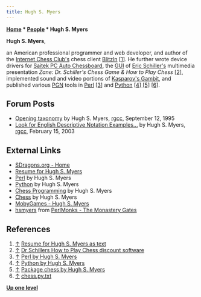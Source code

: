 ```yaml
---
title: Hugh S. Myers
---
```

**[Home](Home "Home") * [People](People "People") * Hugh S. Myers**

**Hugh S. Myers**,

an American professional programmer and web developer, and author of the [Internet Chess Club's](index.php?title=Internet_Chess_Club&action=edit&redlink=1 "Internet Chess Club (page does not exist)") chess client [BlitzIn](index.php?title=BlitzIn&action=edit&redlink=1 "BlitzIn (page does not exist)")
<a id="cite-note-1" href="#cite-ref-1">[1]</a>.
He further wrote device drivers for [Saitek PC Auto Chessboard](Saitek_PC_Auto_Chessboard "Saitek PC Auto Chessboard"), the [GUI](GUI "GUI") of [Eric Schiller's](Eric_Schiller "Eric Schiller")
multimedia presentation *Zane: Dr. Schiller's Chess Game & How to Play Chess*
<a id="cite-note-2" href="#cite-ref-2">[2]</a>,
implemented sound and video portions of [Kasparov's Gambit](Kasparov%27s_Gambit "Kasparov's Gambit"), and published various [PGN](Portable_Game_Notation "Portable Game Notation") tools in [Perl](index.php?title=Perl&action=edit&redlink=1 "Perl (page does not exist)")
<a id="cite-note-3" href="#cite-ref-3">[3]</a> and [Python](Python "Python")
<a id="cite-note-4" href="#cite-ref-4">[4]</a>
<a id="cite-note-5" href="#cite-ref-5">[5]</a>
<a id="cite-note-6" href="#cite-ref-6">[6]</a>.

## Forum Posts

- [Opening taxonomy](https://groups.google.com/d/msg/rec.games.chess.computer/twuuIKTUqRw/bCN6Jn9zGOcJ) by Hugh S. Myers, [rgcc](Computer_Chess_Forums "Computer Chess Forums"), September 12, 1995
- [Look for English Descriptive Notation Examples...](https://groups.google.com/d/msg/rec.games.chess.computer/0T_voYczdXM/gcjgiysBgKYJ) by Hugh S. Myers, [rgcc](Computer_Chess_Forums "Computer Chess Forums"), February 15, 2003

## External Links

- [SDragons.org - Home](http://www.sdragons.org/index.html)
- [Resume for Hugh S. Myers](http://www.sdragons.org/Business/hsm_res.html)
- [Perl](http://www.sdragons.org/Software/Perl/Perl.html) by Hugh S. Myers
- [Python](http://www.sdragons.org/Software/Python/python.html) by Hugh S. Myers
- [Chess Programming](http://www.sdragons.org/Software/chess_programming.html) by Hugh S. Myers
- [Chess](http://www.sdragons.org/Chess/chess.html) by Hugh S. Myers
- [MobyGames - Hugh S. Myers](https://www.mobygames.com/developer/sheet/view/developerId,241870/)
- [hsmyers](https://www.perlmonks.org/index.pl?lastnode_id=131&node_id=57126) from [PerlMonks - The Monastery Gates](http://www.perlmonks.org/index.pl?)

## References

1. <a id="cite-ref-1" href="#cite-note-1">↑</a> [Resume for Hugh S. Myers as text](http://www.sdragons.org/Business/hsm_resume.txt)
1. <a id="cite-ref-2" href="#cite-note-2">↑</a> [Dr Schillers How to Play Chess discount software](http://www.planetcdrom.com/discount-software/Dr-Schillers-How-to-Play-Chess/)
1. <a id="cite-ref-3" href="#cite-note-3">↑</a> [Perl by Hugh S. Myers](http://www.sdragons.org/Software/Perl/Perl.html)
1. <a id="cite-ref-4" href="#cite-note-4">↑</a> [Python by Hugh S. Myers](http://www.sdragons.org/Software/Python/python.html)
1. <a id="cite-ref-5" href="#cite-note-5">↑</a> [Package chess by Hugh S. Myers](http://www.sdragons.org/Software/Python/chess.html)
1. <a id="cite-ref-6" href="#cite-note-6">↑</a> [chess.py.txt](http://www.sdragons.org/Software/Python/chess.py.txt)

**[Up one level](People "People")**

